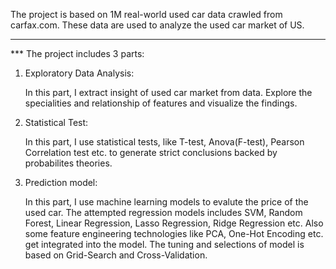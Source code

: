 The project is based on 1M real-world used car data crawled from carfax.com. These data are used to analyze the used car market of US.
___

*** The project includes 3 parts:

1. Exploratory Data Analysis:
	
	In this part, I extract insight of used car market from data. Explore the specialities and relationship of features and visualize the findings. 
2. Statistical Test:

	In this part, I use statistical tests, like T-test, Anova(F-test), Pearson Correlation test etc. to generate strict conclusions backed by probabilites theories. 
3. Prediction model:

	In this part, I use machine learning models to evalute the price of the used car. The attempted regression models includes SVM, Random Forest, Linear Regression, Lasso Regression, Ridge Regression etc. Also some feature engineering technologies like PCA, One-Hot Encoding etc. get integrated into the model. The tuning and selections of model is based on Grid-Search and Cross-Validation.   